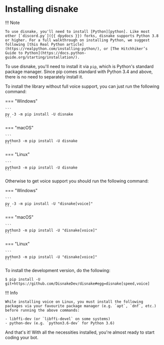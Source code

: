 # Installing disnake

!!! Note

    To use disnake, you'll need to install [Python][python]. Like most other [`discord.py`]({{ dpydocs }}) forks, disnake supports Python 3.8 or higher. For a full walkthrough on installing Python, we suggest following [this Real Python article](https://realpython.com/installing-python/), or [The Hitchhiker’s Guide to Python](https://docs.python-guide.org/starting/installation/).

To use disnake, you'll need to install it via `pip`, which is Python's standard package manager. Since pip comes
standard with Python 3.4 and above, there is no need to separately install it.

To install the library without full voice support, you can just run the following command:

=== "Windows"

    ```
    py -3 -m pip install -U disnake
    ```

=== "macOS"

    ```
    python3 -m pip install -U disnake
    ```

=== "Linux"

    ```
    python3 -m pip install -U disnake
    ```

Otherwise to get voice support you should run the following command:

=== "Windows"

    ```
    py -3 -m pip install -U "disnake[voice]"
    ```

=== "macOS"

    ```
    python3 -m pip install -U "disnake[voice]"
    ```

=== "Linux"

    ```
    python3 -m pip install -U "disnake[voice]"
    ```

To install the development version, do the following:

```
$ pip install -U git+https://github.com/DisnakeDev/disnake#egg=disnake[speed,voice]
```

!!! Info

    While installing voice on Linux, you must install the following packages via your favourite package manager (e.g. `apt`, `dnf`, etc.) before running the above commands:

    - libffi-dev (or `libffi-devel` on some systems)
    - python-dev (e.g. `python3.6-dev` for Python 3.6)

And that's it! With all the necessities installed, you're almost ready to start coding your bot.

[python]: https://www.python.org/downloads/
[brew]: https://brew.sh/
[opensource-linux]: https://opensource.com/article/20/4/install-python-linux
